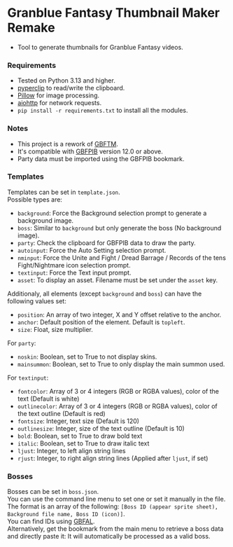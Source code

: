 # Granblue Fantasy Thumbnail Maker Remake  
* Tool to generate thumbnails for Granblue Fantasy videos.  
### Requirements  
* Tested on Python 3.13 and higher.  
* [pyperclip](https://pypi.org/project/pyperclip/) to read/write the clipboard.  
* [Pillow](https://pillow.readthedocs.io/en/stable/) for image processing.  
* [aiohttp](https://docs.aiohttp.org/en/stable/) for network requests.  
* `pip install -r requirements.txt` to install all the modules.  
### Notes  
* This project is a rework of [GBFTM](https://github.com/MizaGBF/GBFTM).  
* It's compatible with [GBFPIB](https://github.com/MizaGBF/GBFPIB) version 12.0 or above.  
* Party data must be imported using the GBFPIB bookmark.  
### Templates  
Templates can be set in `template.json`.  
Possible types are:  
* `background`: Force the Background selection prompt to generate a background image.  
* `boss`: Similar to `background` but only generate the boss (No background image).  
* `party`: Check the clipboard for GBFPIB data to draw the party.  
* `autoinput`: Force the Auto Setting selection prompt.  
* `nminput`: Force the Unite and Fight / Dread Barrage / Records of the tens Fight/Nightmare icon selection prompt.  
* `textinput`: Force the Text input prompt.  
* `asset`: To display an asset. Filename must be set under the `asset` key.  
  
Additionaly, all elements (except `background` and `boss`) can have the following values set:
* `position`: An array of two integer, X and Y offset relative to the anchor.  
* `anchor`: Default position of the element. Default is `topleft`.  
* `size`: Float, size multiplier.  
  
For `party`:
* `noskin`: Boolean, set to True to not display skins.  
* `mainsummon`: Boolean, set to True to only display the main summon used.  
  
For `textinput`:
* `fontcolor`: Array of 3 or 4 integers (RGB or RGBA values), color of the text (Default is white)  
* `outlinecolor`: Array of 3 or 4 integers (RGB or RGBA values), color of the text outline (Default is red)  
* `fontsize`: Integer, text size (Default is 120)  
* `outlinesize`: Integer, size of the text outline (Default is 10)  
* `bold`: Boolean, set to True to draw bold text  
* `italic`: Boolean, set to True to draw italic text  
* `ljust`: Integer, to left align string lines   
* `rjust`: Integer, to right align string lines (Applied after `ljust`, if set)   
  
### Bosses  
Bosses can be set in `boss.json`.  
You can use the command line menu to set one or set it manually in the file.  
The format is an array of the following: `[Boss ID (appear sprite sheet), Background file name, Boss ID (icon)]`.  
You can find IDs using [GBFAL](https://mizagbf.github.io/GBFAL/).  
Alternatively, get the bookmark from the main menu to retrieve a boss data and directly paste it: It will automatically be processed as a valid boss.  